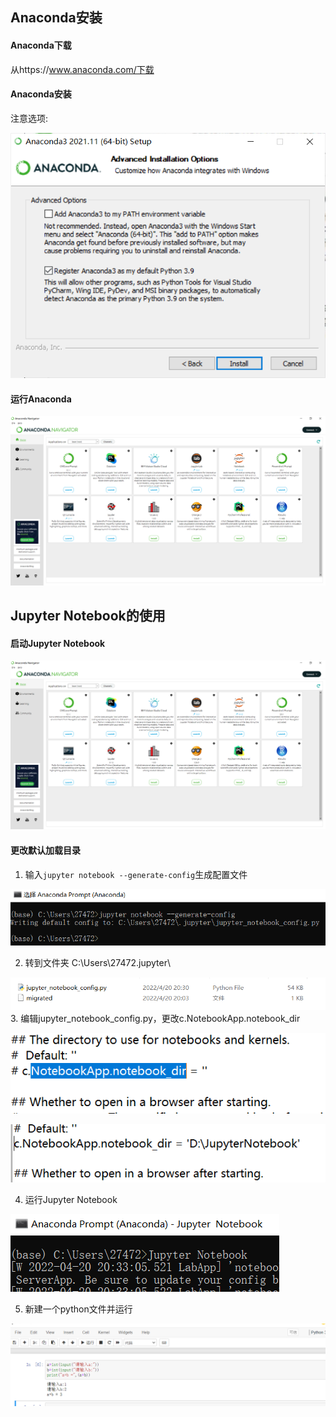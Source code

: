 ## Anaconda安装

#### Anaconda下载

从https://www.anaconda.com/下载

#### Anaconda安装

注意选项:

![image-20220420201757915](./image1/20220414122358.png)

#### 运行Anaconda

![image-20220420201757915](./image1/20220420201847.png)

## Jupyter Notebook的使用

#### 启动Jupyter Notebook

![image-20220420201757915](./image1/20220420201847.png)



#### 更改默认加载目录

1. 输入`jupyter notebook --generate-config`生成配置文件

  ![image-20220420201757915](./image1/20220420203053.png)

2. 转到文件夹 C:\Users\27472\.jupyter\

  ![image-20220420201757915](./image1/20220420203111.png)
3. 编辑jupyter_notebook_config.py，更改c.NotebookApp.notebook_dir

![image-20220420201757915](./image1/20220420203202.png)

![image-20220420201757915](./image1/20220420203230.png)

4. 运行Jupyter Notebook

![image-20220420201757915](./image1/20220420203322.png)

5. 新建一个python文件并运行

![image-20220420201757915](./image1/20220420203535.png)